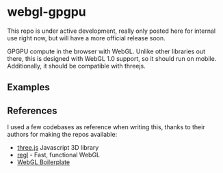 # webgl-gpgpu

This repo is under active development, really only posted here for internal use right now, but will have a more official release soon.

GPGPU compute in the browser with WebGL.  Unlike other libraries out there, this is designed with WebGL 1.0 support, so it should run on mobile.  Additionally, it should be compatible with threejs.

## Examples



## References

I used a few codebases as reference when writing this, thanks to their authors for making the repos available:

- [three.js](https://github.com/mrdoob/three.js/) Javascript 3D library
- [regl](https://github.com/regl-project/regl) - Fast, functional WebGL
- [WebGL Boilerplate](https://webglfundamentals.org/webgl/lessons/webgl-boilerplate.html)
